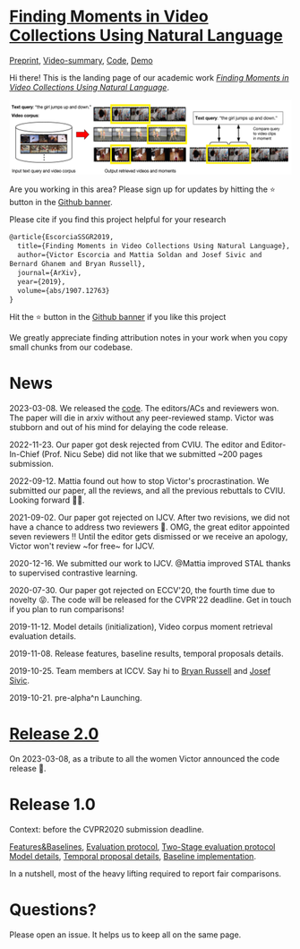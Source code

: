 # [Finding Moments in Video Collections Using Natural Language](https://escorciav.github.io/moments-retrieval-page/)

[Preprint](https://arxiv.org/abs/1907.12763),
[Video-summary](https://drive.google.com/file/d/1zPFpfeL8Ov-n2pC8XUYTqPGLvKwQoCsf/view?usp=drive_link),
[Code](https://github.com/escorciav/moments-retrieval),
[Demo](http://moments-retrieval.kaust.edu.sa/query/girl)

Hi there! This is the landing page of our academic work [_Finding Moments in Video Collections Using Natural Language_](https://arxiv.org/abs/1907.12763).

![teaser][teaser]

[teaser]: https://github.com/escorciav/moments-retrieval-page/blob/master/data/page/teaser.png "teaser image"

Are you working in this area? Please sign up for updates by hitting the ⭐ button in the [Github banner](https://github.com/escorciav/moments-retrieval-page).

Please cite if you find this project helpful for your research

```
@article{EscorciaSSGR2019,
  title={Finding Moments in Video Collections Using Natural Language},
  author={Victor Escorcia and Mattia Soldan and Josef Sivic and Bernard Ghanem and Bryan Russell},
  journal={ArXiv},
  year={2019},
  volume={abs/1907.12763}
}
```

Hit the ⭐ button in the [Github banner](https://github.com/escorciav/moments-retrieval-page) if you like this project

We greatly appreciate finding attribution notes in your work when you copy small chunks from our codebase.

# News

2023-03-08. We released the [code](https://github.com/escorciav/moments-retrieval).
The editors/ACs and reviewers won.
The paper will die in arxiv without any peer-reviewed stamp.
Victor was stubborn and out of his mind for delaying the code release.

2022-11-23. Our paper got desk rejected from CVIU.
The editor and Editor-In-Chief (Prof. Nicu Sebe) did not like that we submitted ~200 pages submission.

2022-09-12. Mattia found out how to stop Victor's procrastination.
We submitted our paper, all the reviews, and all the previous rebuttals to CVIU.
Looking forward ✌🏼.

2021-09-02. Our paper got rejected on IJCV.
After two revisions, we did not have a chance to address two reviewers 🤬.
OMG, the great editor appointed seven reviewers ‼️
Until the editor gets dismissed or we receive an apology, Victor won't review ~for free~ for IJCV.

2020-12-16. We submitted our work to IJCV.
@Mattia improved STAL thanks to supervised contrastive learning.

2020-07-30. Our paper got rejected on ECCV'20, the fourth time due to novelty 😝.
The code will be released for the CVPR'22 deadline.
Get in touch if you plan to run comparisons!

2019-11-12. Model details (initialization), Video corpus moment retrieval evaluation details.

2019-11-08. Release features, baseline results, temporal proposals details.

2019-10-25. Team members at ICCV. Say hi to [Bryan Russell](http://bryanrussell.org/) and [Josef Sivic](https://www.di.ens.fr/~josef/).

2019-10-21. pre-alpha^n Launching.

# [Release 2.0](https://github.com/escorciav/moments-retrieval)

On 2023-03-08, as a tribute to all the women Victor announced the code release 🌻.

# Release 1.0

Context: before the CVPR2020 submission deadline.

[Features&Baselines](https://github.com/escorciav/moments-retrieval-page/blob/master/data/processed),
[Evaluation protocol](https://github.com/escorciav/moments-retrieval-page/blob/master/corpus_retrieval_eval.py),
[Two-Stage evaluation protocol](https://github.com/escorciav/moments-retrieval-page/blob/master/corpus_retrieval_2nd_eval.py)
[Model details](https://github.com/escorciav/moments-retrieval-page/blob/master/model.py),
[Temporal proposal details](https://github.com/escorciav/moments-retrieval-page/blob/master/data/interim/temporal-proposals-setup.md),
[Baseline implementation](https://github.com/escorciav/moments-retrieval-page/blob/master/moment_freq_prior.py#L173-L206).

In a nutshell, most of the heavy lifting required to report fair comparisons.

# Questions?

Please open an issue. It helps us to keep all on the same page.
